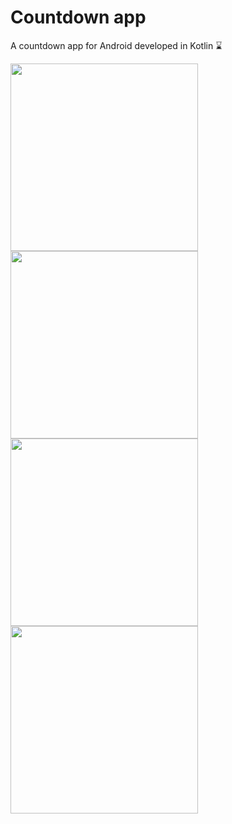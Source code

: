 # Countdown app
A countdown app for Android developed in Kotlin ⌛

<img src="https://i.imgur.com/0hI9kJM.png" width="300">
<img src="https://i.imgur.com/dgSV5x0.png" width="300">
<img src="https://i.imgur.com/Cc3asya.png" width="300">
<img src="https://i.imgur.com/JQQWQua.png" width="300">

